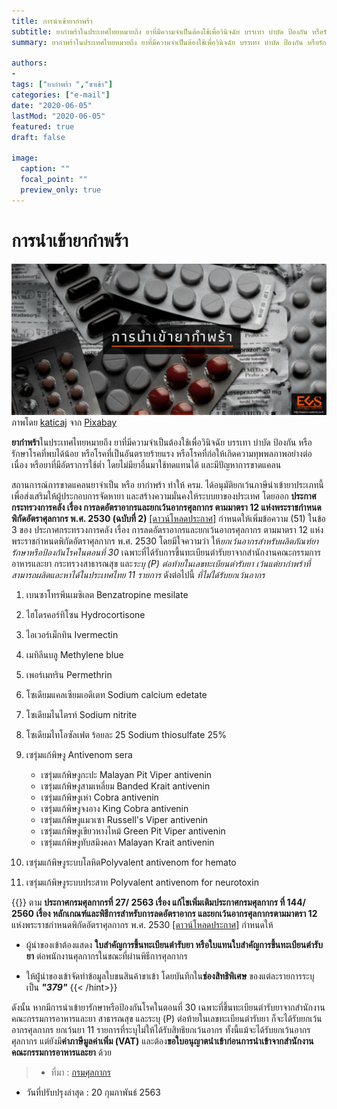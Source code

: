 ```yaml
---
title: การนำเข้ายากำพร้า
subtitle: ยากำพร้าในประเทศไทยหมายถึง ยาที่มีความจำเป็นต้องใช้เพื่อวินิจฉัย บรรเทา บำบัด ป้องกัน หรือรักษาโรคที่พบได้น้อย หรือโรคที่เป็นอันตรายร้ายแรง หรือโรคที่ก่อให้เกิดความทุพพลภาพอย่างต่อเนื่อง หรือยาที่มีอัตราการใช้ต่ำ โดยไม่มียาอื่นมาใช้ทดแทนได้ และมีปัญหาการขาดแคลน
summary: ยากำพร้าในประเทศไทยหมายถึง ยาที่มีความจำเป็นต้องใช้เพื่อวินิจฉัย บรรเทา บำบัด ป้องกัน หรือรักษาโรคที่พบได้น้อย หรือโรคที่เป็นอันตรายร้ายแรง หรือโรคที่ก่อให้เกิดความทุพพลภาพอย่างต่อเนื่อง หรือยาที่มีอัตราการใช้ต่ำ โดยไม่มียาอื่นมาใช้ทดแทนได้ และมีปัญหาการขาดแคลน

authors:
- 
tags: ["ยากำพร้า ","ขาเข้า"]
categories: ["e-mail"]
date: "2020-06-05"
lastMod: "2020-06-05"
featured: true
draft: false

image:
  caption: ""
  focal_point: ""
  preview_only: true
---
```


การนำเข้ายากำพร้า  
===


![](https://github.com/ecs-support/knowledge-center/raw/master/img/orphan-dgugs.png)  
ภาพโดย <a href="https://pixabay.com/th/users/katicaj-3178159/?utm_source=link-attribution&amp;utm_medium=referral&amp;utm_campaign=image&amp;utm_content=1728381">katicaj</a> จาก <a href="https://pixabay.com/th/?utm_source=link-attribution&amp;utm_medium=referral&amp;utm_campaign=image&amp;utm_content=1728381">Pixabay</a>

**ยากำพร้า**ในประเทศไทยหมายถึง ยาที่มีความจำเป็นต้องใช้เพื่อวินิจฉัย บรรเทา บำบัด ป้องกัน หรือรักษาโรคที่พบได้น้อย หรือโรคที่เป็นอันตรายร้ายแรง หรือโรคที่ก่อให้เกิดความทุพพลภาพอย่างต่อเนื่อง หรือยาที่มีอัตราการใช้ต่ำ โดยไม่มียาอื่นมาใช้ทดแทนได้ และมีปัญหาการขาดแคลน

สถานการณ์การขาดแคลนยาจำเป็น หรือ ยากำพร้า ทำให้ ครม. ได้อนุมัติยกเว้นภาษีนำเข้ายาประเภทนี้ เพื่อส่งเสริมให้ผู้ประกอบการจัดหายา และสร้างความมั่นคงให้ระบบยาของประเทศ โดยออก **ประกาศกระทรวงการคลัง เรื่อง การลดอัตราอากรและยกเว้นอากรศุลกากร ตามมาตรา 12 แห่งพระราชกำหนดพิกัดอัตราศุลกากร พ.ศ. 2530 (ฉบับที่ 2)** [[ดาวน์โหลดประกาศ]](http://www.customs.go.th/cont_strc_download_with_docno_date.php?lang=th&top_menu=menu_homepage&current_id=142328324149505f49464a4f464b46) กำหนดให้เพิ่มข้อความ (51) ในข้อ 3 ของ ประกาศกระทรวงการคลัง เรื่อง การลดอัตราอากรและยกเว้นอากรศุลกากร ตามมาตรา 12 แห่งพระราชกำหนดพิกัดอัตราศุลกากร พ.ศ. 2530 โดยมีใจความว่า ให้*ยกเว้นอากรสำหรับผลิตภัณฑ์ยารักษาหรือป้องกันโรคในตอนที่ 30* เฉพาะที่ได้รับการขึ้นทะเบียนตำรับยาจากสำนักงานคณะกรรมการอาหารและยา กระทรวงสาธารณสุข และ*ระบุ (P) ต่อท้ายในเลขทะเบียนตำรับยา* *เว้นแต่ยากำพร้าที่สามารถผลิตและหาได้ในประเทศไทย 11 รายการ* ดังต่อไปนี้ *ที่ไม่ได้รับยกเว้นอากร*

1. เบนซาโทรพีนเมซิเลต Benzatropine mesilate

2. ไฮโดรคอร์ทิโซน Hydrocortisone

3. ไอเวอร์เม็กทิน Ivermectin

4. เมทิลีนบลู Methylene blue

5. เพอร์เมทริน Permethrin

6. โซเดียมแคลเซียมเอดีเตท Sodium calcium edetate

7. โซเดียมไนไตรท์ Sodium nitrite

8. โซเดียมไทโอซัลเฟต ร้อยละ 25 Sodium thiosulfate 25%

9. เซรุ่มแก้พิษงู Antivenom sera
    - เซรุ่มแก้พิษงูกะปะ  Malayan Pit Viper antivenin
    - เซรุ่มแก้พิษงูสามเหลี่ยม Banded Krait antivenin
    - เซรุ่มแก้พิษงูเห่า Cobra antivenin
    - เซรุ่มแก้พิษงูจงอาง King Cobra antivenin
    - เซรุ่มแก้พิษงูแมวเซา Russell's Viper antivenin
    - เซรุ่มแก้พิษงูเขียวหางไหม้ Green Pit Viper antivenin
    - เซรุ่มแก้พิษงูทับสมิงคลา Malayan Krait antivenin

10. เซรุ่มแก้พิษงูระบบโลหิตPolyvalent antivenom for hemato

11. เซรุ่มแก้พิษงูระบบประสาท Polyvalent antivenom for neurotoxin

{{<hint danger>}}
ตาม **ประกาศกรมศุลกากรที่ 27/ 2563 เรื่อง  แก้ไขเพิ่มเติมประกาศกรมศุลกากร ที่ 144/ 2560 เรื่อง หลักเกณฑ์และพิธีการสำหรับการลดอัตราอากร และยกเว้นอากรศุลกากรตามมาตรา 12** แห่งพระราชกำหนดพิกัดอัตราศุลกากร พ.ศ. 2530 [[ดาวน์โหลดประกาศ]](http://www.customs.go.th/cont_strc_download_with_docno_date.php?lang=th&top_menu=menu_homepage&current_id=142328324149505f4a464b4c464b4b) กำหนดให้  

- ผู้นำของเข้าต้องแสดง **ใบสำคัญการขึ้นทะเบียนตำรับยา หรือใบแทนใบสำคัญการขึ้นทะเบียนตำรับยา** ต่อพนักงานศุลกากรในขณะที่ผ่านพิธีการศุลกากร

- ให้ผู้่นำของเข้าจัดทำข้อมูลใบขนสินค้าขาเข้า โดยบันทึกใน**ช่องสิทธิพิเศษ** ของแต่ละรายการระบุเป็น **_"379"_**
{{< /hint>}}

ดังนั้น หากมีการนำเข้ายารักษาหรือป้องกันโรคในตอนที่ 30 เฉพาะที่ขึ้นทะเบียนตำรับยาจากสำนักงานคณะกรรมการอาหารและยา สาธารณสุข และระบุ (P) ต่อท้ายในเลขทะเบียนตำรับยา ก็จะได้รับยกเว้นอากรศุลกากร ยกเว้นยา 11 รายการที่ระบุไม่ให้ได้รับสิทธิยกเว้นอากร ทั้งนี้แม้จะได้รับยกเว้นอากรศุลกากร แต่ยังมี**ค่าภาษีมูลค่าเพิ่ม (VAT)** และต้อง**ขอใบอนุญาตนำเข้าก่อนการนำเข้าจากสำนักงานคณะกรรมการอาหารและยา** ด้วย



> - ที่มา : [กรมศุลกากร](http://www.customs.go.th/cont_strc_faq.php?lang=th&top_menu=menu_homepage&left_menu=menu_center_004&ini_menu=&current_id=142328324149505f4b464b4b464a4f)  
- วันที่ปรับปรุงล่าสุด : 20 กุมภาพันธ์ 2563 